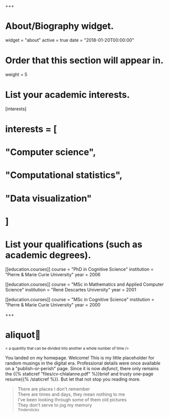+++
# About/Biography widget.
widget = "about"
active = true
date = "2018-01-20T00:00:00"

# Order that this section will appear in.
weight = 5

# List your academic interests.
[interests]
#  interests = [
#    "Computer science",
#    "Computational statistics",
#    "Data visualization"
#  ]

# List your qualifications (such as academic degrees).
[[education.courses]]
  course = "PhD in Cognitive Science"
  institution = "Pierre & Marie Curie University"
  year = 2006

[[education.courses]]
  course = "MSc in Mathematics and Applied Computer Science"
  institution = "René Descartes University"
  year = 2001

[[education.courses]]
  course = "MSc in Cognitive Science"
  institution = "Pierre & Marie Curie University"
  year = 2000
 
+++

# aliquot
<small> < a quantity that can be divided into another a whole number of time /></small>

You landed on my homepage. Welcome! This is my little placeholder for random musings in the digital era. Professional details were once available on a "publish-or-perish" page. Since it is now *defunct*, there only remains the <i class="fa fa-file-pdf-o fa-1x"></i> {{% staticref "files/cv-chlalanne.pdf" %}}brief and trusty one-page resume{{% /staticref %}}. But let that not stop you reading more.
  
> There are places I don't remember  
> There are times and days, they mean nothing to me  
> I've been looking through some of them old pictures  
> They don't serve to jog my memory  
> <small>Tindersticks [<i class="fa fa-play-circle-o fa-1x"></i>](https://www.youtube.com/watch?v=zFfOgtTEji4)</small>


